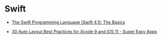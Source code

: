 # Swift

- [The Swift Programming Language (Swift 4.1): The Basics](https://developer.apple.com/library/content/documentation/Swift/Conceptual/Swift_Programming_Language/TheBasics.html)

- [30 Auto Layout Best Practices for Xcode 9 and iOS 11 - Super Easy Apps](https://blog.supereasyapps.com/30-auto-layout-best-practices/)

